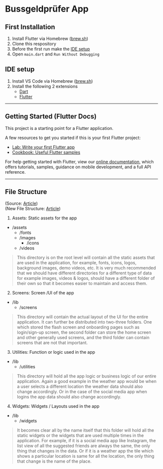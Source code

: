 # Bussgeldprüfer App

## First Installation

1. Install Flutter via Homebrew ([brew.sh](https://formulae.brew.sh/cask/flutter#default))
2. Clone this respository
3. Before the first run make the [IDE setup](#ide-setup)
4. Open `main.dart` and `Run Without Debugging`

## IDE setup

1. Install VS Code via Homebrew ([brew.sh](https://formulae.brew.sh/cask/visual-studio-code#default))
2. Install the following 2 extensions
	- [Dart](https://marketplace.visualstudio.com/items?itemName=Dart-Code.dart-code)
	- [Flutter](https://marketplace.visualstudio.com/items?itemName=Dart-Code.flutter)

---

## Getting Started (Flutter Docs)

This project is a starting point for a Flutter application.

A few resources to get you started if this is your first Flutter project:

- [Lab: Write your first Flutter app](https://flutter.dev/docs/get-started/codelab)
- [Cookbook: Useful Flutter samples](https://flutter.dev/docs/cookbook)

For help getting started with Flutter, view our
[online documentation](https://flutter.dev/docs), which offers tutorials,
samples, guidance on mobile development, and a full API reference.

---

## File Structure

(Source: [Article](https://www.geeksforgeeks.org/flutter-file-structure/))  
(New File Structure: [Article](https://medium.com/flutter-community/flutter-scalable-folder-files-structure-8f860faafebd))

1. Assets: Static assets for the app

- /assets
	- /fonts
	- /images
		- /icons
	- /videos

> This directory is on the root level will contain all the static assets that are used in the application, for example, fonts, icons, logos, background images, demo videos, etc. It is very much recommended that we should have different directories for a different type of data for example images, videos & logos, should have a different folder of their own so that it becomes easier to maintain and access them.

2. Screens: Screen /UI of the app

- /lib
	- /screens

> This directory will contain the actual layout of the UI for the entire application. It can further be distributed into two-three folders. One which stored the flash screen and onboarding pages such as login/sign-up screen, the second folder can store the home screen and other generally used screens, and the third folder can contain screens that are not that important.

3. Utilities: Function or logic used in the app

- /lib
	- /utilities

> This directory will hold all the app logic or business logic of our entire application. Again a good example in the weather app would be when a user selects a different location the weather data should also change accordingly. Or in the case of the social media app when logins the app data should also change accordingly.

4. Widgets: Widgets / Layouts used in the app

- /lib
	- /widgets

> It becomes clear all by the name itself that this folder will hold all the static widgets or the widgets that are used multiple times in the application. For example, if it is a social media app like Instagram, the list view of all the suggested friends are always the same, the only thing that changes in the data. Or if it is a weather app the tile which shows a particular location is same for all the location, the only thing that change is the name of the place.
